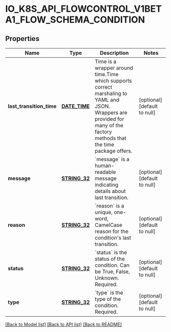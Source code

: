 # IO_K8S_API_FLOWCONTROL_V1BETA1_FLOW_SCHEMA_CONDITION

## Properties
Name | Type | Description | Notes
------------ | ------------- | ------------- | -------------
**last_transition_time** | [**DATE_TIME**](DATE_TIME.md) | Time is a wrapper around time.Time which supports correct marshaling to YAML and JSON.  Wrappers are provided for many of the factory methods that the time package offers. | [optional] [default to null]
**message** | [**STRING_32**](STRING_32.md) | &#x60;message&#x60; is a human-readable message indicating details about last transition. | [optional] [default to null]
**reason** | [**STRING_32**](STRING_32.md) | &#x60;reason&#x60; is a unique, one-word, CamelCase reason for the condition&#39;s last transition. | [optional] [default to null]
**status** | [**STRING_32**](STRING_32.md) | &#x60;status&#x60; is the status of the condition. Can be True, False, Unknown. Required. | [optional] [default to null]
**type** | [**STRING_32**](STRING_32.md) | &#x60;type&#x60; is the type of the condition. Required. | [optional] [default to null]

[[Back to Model list]](../README.md#documentation-for-models) [[Back to API list]](../README.md#documentation-for-api-endpoints) [[Back to README]](../README.md)


